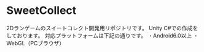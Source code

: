 # SweetCollect
2Dランゲームのスイートコレクト開発用リポジトリです。
Unity C#での作成をしております。
対応プラットフォームは下記の通りです。
・Android6.0以上
・WebGL（PCブラウザ）
